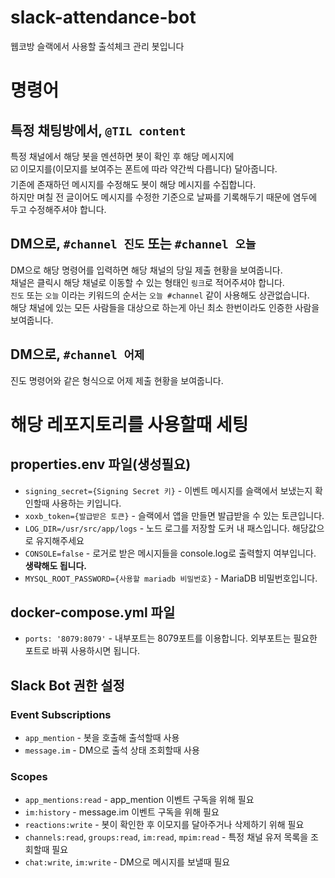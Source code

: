 # slack-attendance-bot
웹코방 슬랙에서 사용할 출석체크 관리 봇입니다

# 명령어

## 특정 채팅방에서, `@TIL content`
특정 채널에서 해당 봇을 멘션하면 봇이 확인 후 해당 메시지에 \
:ballot_box_with_check: 이모지를(이모지를 보여주는 폰트에 따라 약간씩 다릅니다) 달아줍니다. \
기존에 존재하던 메시지를 수정해도 봇이 해당 메시지를 수집합니다. \
하지만 며칠 전 글이어도 메시지를 수정한 기준으로 날짜를 기록해두기 때문에 염두에 두고 수정해주셔야 합니다.

## DM으로, `#channel 진도` 또는 `#channel 오늘`
DM으로 해당 명령어를 입력하면 해당 채널의 당일 제출 현황을 보여줍니다. \
채널은 클릭시 해당 채널로 이동할 수 있는 형태인 `링크`로 적어주셔야 합니다. \
`진도` 또는 `오늘` 이라는 키워드의 순서는 `오늘 #channel` 같이 사용해도 상관없습니다. \
해당 채널에 있는 모든 사람들을 대상으로 하는게 아닌 최소 한번이라도 인증한 사람을 보여줍니다.

## DM으로, `#channel 어제`
진도 명령어와 같은 형식으로 어제 제출 현황을 보여줍니다.


# 해당 레포지토리를 사용할때 세팅

## properties.env 파일(생성필요)
- `signing_secret={Signing Secret 키}` - 이벤트 메시지를 슬랙에서 보냈는지 확인할때 사용하는 키입니다.
- `xoxb_token={발급받은 토큰}` - 슬랙에서 앱을 만들면 발급받을 수 있는 토큰입니다.
- `LOG_DIR=/usr/src/app/logs` - 노드 로그를 저장할 도커 내 패스입니다. 해당값으로 유지해주세요
- `CONSOLE=false` - 로거로 받은 메시지들을 console.log로 출력할지 여부입니다. __생략해도 됩니다.__
- `MYSQL_ROOT_PASSWORD={사용할 mariadb 비밀번호}` - MariaDB 비밀번호입니다.

## docker-compose.yml 파일
 - `ports: '8079:8079'` - 내부포트는 8079포트를 이용합니다. 외부포트는 필요한 포트로 바꿔 사용하시면 됩니다.
 
## Slack Bot 권한 설정
### Event Subscriptions
- `app_mention` - 봇을 호출해 출석할때 사용
- `message.im` - DM으로 출석 상태 조회할때 사용

### Scopes
- `app_mentions:read` - app_mention 이벤트 구독을 위해 필요
- `im:history` - message.im 이벤트 구독을 위해 필요
- `reactions:write` - 봇이 확인한 후 이모지를 달아주거나 삭제하기 위해 필요
- `channels:read`, `groups:read`, `im:read`, `mpim:read` - 특정 채널 유저 목록을 조회할때 필요
- `chat:write`, `im:write` - DM으로 메시지를 보낼때 필요


